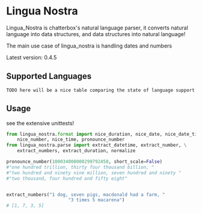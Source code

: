 # Lingua Nostra

Lingua_Nostra is chatterbox's natural language parser, it converts natural 
language into data structures, and data structures into natural language!

The main use case of lingua_nostra is handling dates and numbers

Latest version: 0.4.5

## Supported Languages

```TODO here will be a nice table comparing the state of language support ```

## Usage

see the extensive unittests!

```python
from lingua_nostra.format import nice_duration, nice_date, nice_date_time, \
    nice_number, nice_time, pronounce_number
from lingua_nostra.parse import extract_datetime, extract_number, \
    extract_numbers, extract_duration, normalize

pronounce_number(100034000000299792458, short_scale=False) 
#"one hundred trillion, thirty four thousand billion, "
#"two hundred and ninety nine million, seven hundred and ninety "
#"two thousand, four hundred and fifty eight"


extract_numbers("1 dog, seven pigs, macdonald had a farm, "
                       "3 times 5 macarena")
# [1, 7, 3, 5]
```
